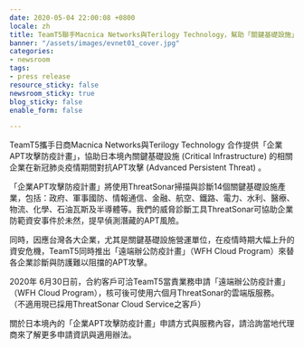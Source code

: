 ```yaml
---
date: 2020-05-04 22:00:08 +0800
locale: zh
title: TeamT5聯手Macnica Networks與Terilogy Technology，幫助「關鍵基礎設施」對抗APT攻擊
banner: "/assets/images/evnet01_cover.jpg"
categories:
- newsroom
tags:
- press release
resource_sticky: false
newsroom_sticky: true
blog_sticky: false
enable_form: false

---
```

TeamT5攜手日商Macnica Networks與Terilogy Technology 合作提供「企業APT攻擊防疫計畫」，協助日本境內關鍵基礎設施 (Critical Infrastructure) 的相關企業在新冠肺炎疫情期間對抗APT攻擊 (Advanced Persistent Threat) 。

「企業APT攻擊防疫計畫」將使用ThreatSonar掃描與診斷14個關鍵基礎設施產業，包括：政府、軍事國防、情報通信、金融、航空、鐵路、電力、水利、醫療、物流、化學、石油瓦斯及半導體等。我們的威脅診斷工具ThreatSonar可協助企業防範資安事件於未然，提早偵測潛藏的APT風險。

同時，因應台灣各大企業，尤其是關鍵基礎設施營運單位，在疫情時期大幅上升的資安危機，TeamT5同時推出「遠端辦公防疫計畫」（WFH Cloud Program）來替各企業診斷與防護難以阻擋的APT攻擊。

2020年 6月30日前，合約客戶可洽TeamT5當責業務申請「遠端辦公防疫計畫」（WFH Cloud Program），核可後可使用六個月ThreatSonar的雲端版服務。 （不適用現已採用ThreatSonar Cloud Service之客戶）

關於日本境內的「企業APT攻擊防疫計畫」申請方式與服務內容，請洽詢當地代理商來了解更多申請資訊與適用辦法。